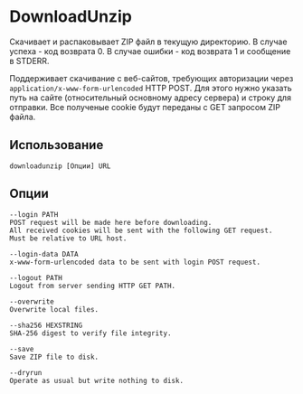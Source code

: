 # DownloadUnzip

Скачивает и распаковывает ZIP файл в текущую директорию. В случае успеха - код возврата 0. В случае ошибки - код возврата 1 и сообщение в STDERR.

Поддерживает скачивание с веб-сайтов, требующих авторизации через ```application/x-www-form-urlencoded``` HTTP POST. Для этого нужно указать путь на сайте (относительный основному адресу сервера) и строку для отправки. Все полученые cookie будут переданы с GET запросом ZIP файла.

## Использование
```
downloadunzip [Опции] URL
```

## Опции
```
--login PATH
POST request will be made here before downloading.
All received cookies will be sent with the following GET request.
Must be relative to URL host.

--login-data DATA
x-www-form-urlencoded data to be sent with login POST request.

--logout PATH
Logout from server sending HTTP GET PATH.

--overwrite
Overwrite local files.

--sha256 HEXSTRING
SHA-256 digest to verify file integrity.

--save
Save ZIP file to disk.

--dryrun
Operate as usual but write nothing to disk.
```
